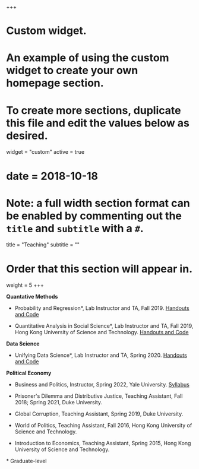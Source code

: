 +++
# Custom widget.
# An example of using the custom widget to create your own homepage section.
# To create more sections, duplicate this file and edit the values below as desired.
widget = "custom"
active = true
# date = 2018-10-18

# Note: a full width section format can be enabled by commenting out the `title` and `subtitle` with a `#`.
title = "Teaching"
subtitle = ""

# Order that this section will appear in.
weight = 5
+++

**Quantative Methods**  <br/>

 - Probability and Regression*, Lab Instructor and TA, Fall 2019. [Handouts and Code](https://github.com/zeren-li/PS630-R-Lab) <br/>

 - Quantitative Analysis in Social Science*, Lab Instructor and TA, Fall 2019, Hong Kong University of Science and Technology. [Handouts and Code](https://github.com/zeren-li/PS630-R-Lab) <br/>

**Data Science** <br/>

 - Unifying Data Science*, Lab Instructor and TA, Spring 2020. [Handouts and Code](https://www.unifyingdatascience.org/html/class_schedule.html) <br/>

**Political Economy**  <br/>
 - Business and Politics, Instructor, Spring 2022, Yale University. [Syllabus](https://www.dropbox.com/s/xgu73ak14dflzyf/Syllabus_Business_Politics.pdf?dl=0)<br/>
 
 - Prisoner's Dilemma and Distributive Justice, Teaching Assistant, Fall 2018; Spring 2021, Duke University.  <br/>

 - Global Corruption, Teaching Assistant, Spring 2019, Duke University.  <br/>

 - World of Politics, Teaching Assistant, Fall 2016, Hong Kong University of Science and Technology.  <br/>

 - Introduction to Economics, Teaching Assistant, Spring 2015, Hong Kong University of Science and Technology.  <br/>

\* Graduate-level

